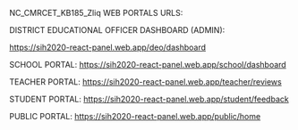 NC_CMRCET_KB185_Zliq
WEB PORTALS URLS:

DISTRICT EDUCATIONAL OFFICER DASHBOARD (ADMIN):

https://sih2020-react-panel.web.app/deo/dashboard

SCHOOL PORTAL: https://sih2020-react-panel.web.app/school/dashboard

TEACHER PORTAL: https://sih2020-react-panel.web.app/teacher/reviews

STUDENT PORTAL: https://sih2020-react-panel.web.app/student/feedback

PUBLIC PORTAL: https://sih2020-react-panel.web.app/public/home
